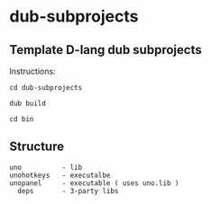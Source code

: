 # dub-subprojects

## Template D-lang dub subprojects

Instructions:

```
cd dub-subprojects

dub build

cd bin
```

## Structure

```
uno          - lib
unohotkeys   - executalbe
unopanel     - executable ( uses uno.lib )
  deps       - 3-party libs
```
